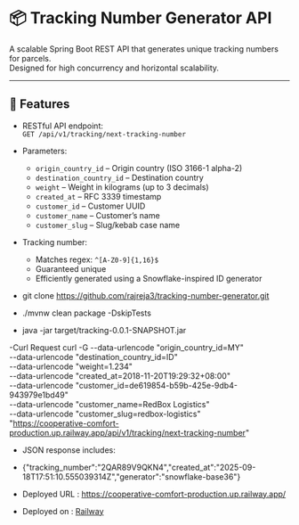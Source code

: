 # 📦 Tracking Number Generator API

A scalable Spring Boot REST API that generates unique tracking numbers for parcels.  
Designed for high concurrency and horizontal scalability.

---

## 🚀 Features
- RESTful API endpoint:  
  `GET /api/v1/tracking/next-tracking-number`
- Parameters:
  - `origin_country_id` – Origin country (ISO 3166-1 alpha-2)
  - `destination_country_id` – Destination country
  - `weight` – Weight in kilograms (up to 3 decimals)
  - `created_at` – RFC 3339 timestamp
  - `customer_id` – Customer UUID
  - `customer_name` – Customer’s name
  - `customer_slug` – Slug/kebab case name
- Tracking number:
  - Matches regex: `^[A-Z0-9]{1,16}$`
  - Guaranteed unique
  - Efficiently generated using a Snowflake-inspired ID generator
 
- git clone https://github.com/rajreja3/tracking-number-generator.git
- ./mvnw clean package -DskipTests
- java -jar target/tracking-0.0.1-SNAPSHOT.jar


-Curl Request 
  curl -G --data-urlencode "origin_country_id=MY" \
     --data-urlencode "destination_country_id=ID" \
     --data-urlencode "weight=1.234" \
     --data-urlencode "created_at=2018-11-20T19:29:32+08:00" \
     --data-urlencode "customer_id=de619854-b59b-425e-9db4-943979e1bd49" \
     --data-urlencode "customer_name=RedBox Logistics" \
     --data-urlencode "customer_slug=redbox-logistics" \
     "https://cooperative-comfort-production.up.railway.app/api/v1/tracking/next-tracking-number"

- JSON response includes:
- {"tracking_number":"2QAR89V9QKN4","created_at":"2025-09-18T17:51:10.555039314Z","generator":"snowflake-base36"}
  
- Deployed URL : https://cooperative-comfort-production.up.railway.app/
- Deployed on : [Railway](https://railway.com/)






